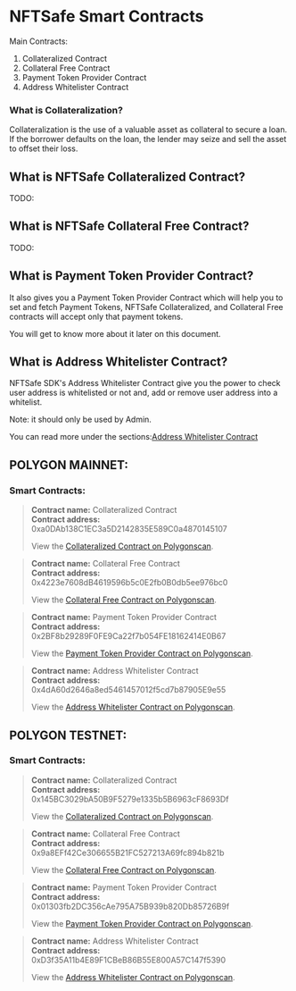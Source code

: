 # NFTSafe Smart Contracts

Main Contracts:
1. Collateralized Contract
2. Collateral Free Contract
3. Payment Token Provider Contract
4. Address Whitelister Contract

### What is Collateralization?
Collateralization is the use of a valuable asset as collateral to secure a loan. If the borrower defaults on the loan, the lender may seize and sell the asset to offset their loss.

## What is NFTSafe Collateralized Contract?
TODO:

## What is NFTSafe Collateral Free Contract?
TODO:

## What is Payment Token Provider Contract?
It also gives you a Payment Token Provider Contract which will help you to set and fetch Payment Tokens, NFTSafe  Collateralized, and Collateral Free contracts will accept only that payment tokens. 

You will get to know more about it later on this document. 

## What is Address Whitelister Contract?
NFTSafe SDK's Address Whitelister Contract give you the power to check user address is whitelisted or not and, add or remove user address into a whitelist.

Note: it should only be used by Admin.

You can read more under the sections:[Address Whitelister Contract](/contracts/index)


## POLYGON MAINNET: 

### Smart Contracts:

>**Contract name:** Collateralized Contract\
>**Contract address:** 0xa0DAb138C1EC3a5D2142835E589C0a4870145107
>
>   View the [Collateralized Contract on Polygonscan](https://polygonscan.com/address/0xa0DAb138C1EC3a5D2142835E589C0a4870145107).

>**Contract name:** Collateral Free Contract\
>**Contract address:** 0x4223e7608dB4619596b5c0E2fb0B0db5ee976bc0
> 
>   View the [Collateral Free Contract on Polygonscan](https://polygonscan.com/address/0x4223e7608dB4619596b5c0E2fb0B0db5ee976bc0).

>**Contract name:** Payment Token Provider Contract\
>**Contract address:** 0x2BF8b29289F0FE9Ca22f7b054FE18162414E0B67
> 
>View the [Payment Token Provider Contract on Polygonscan](https://polygonscan.com/address/0x2BF8b29289F0FE9Ca22f7b054FE18162414E0B67).

>**Contract name:**  Address Whitelister Contract\
>**Contract address:** 0x4dA60d2646a8ed5461457012f5cd7b87905E9e55
>  
>View the [Address Whitelister Contract on Polygonscan](https://polygonscan.com/address/0x4dA60d2646a8ed5461457012f5cd7b87905E9e55).


## POLYGON TESTNET: 

### Smart Contracts:

>**Contract name:** Collateralized Contract\
>**Contract address:** 0x145BC3029bA50B9F5279e1335b5B6963cF8693Df
>
>   View the [Collateralized Contract on Polygonscan](https://mumbai.polygonscan.com/address/0x145BC3029bA50B9F5279e1335b5B6963cF8693Df).

>**Contract name:** Collateral Free Contract\
>**Contract address:** 0x9a8EFf42Ce306655B21FC527213A69fc894b821b
> 
>   View the [Collateral Free Contract on Polygonscan](https://mumbai.polygonscan.com/address/0x9a8EFf42Ce306655B21FC527213A69fc894b821b).

>**Contract name:** Payment Token Provider Contract\
>**Contract address:** 0x01303fb2DC356cAe795A75B939b820Db85726B9f
> 
>View the [Payment Token Provider Contract on Polygonscan](https://mumbai.polygonscan.com/address/0x01303fb2DC356cAe795A75B939b820Db85726B9f).

>**Contract name:**  Address Whitelister Contract\
>**Contract address:** 0xD3f35A11b4E89F1CBeB86B55E800A57C147f5390
>  
>View the [Address Whitelister Contract on Polygonscan](https://mumbai.polygonscan.com/address/0xD3f35A11b4E89F1CBeB86B55E800A57C147f5390).

